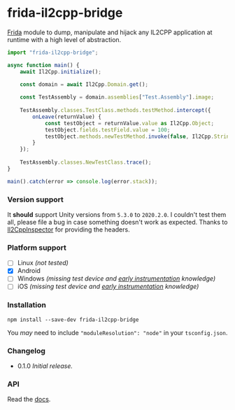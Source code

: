 # frida-il2cpp-bridge
[Frida](https://frida.re/) module to dump, manipulate and hijack any IL2CPP application at runtime with a high level of abstraction.
```typescript
import "frida-il2cpp-bridge";

async function main() {
    await Il2Cpp.initialize();

    const domain = await Il2Cpp.Domain.get();
    
    const TestAssembly = domain.assemblies["Test.Assembly"].image;
    
    TestAssembly.classes.TestClass.methods.testMethod.intercept({
        onLeave(returnValue) { 
            const testObject = returnValue.value as Il2Cpp.Object;
            testObject.fields.testField.value = 100;
            testObject.methods.newTestMethod.invoke(false, Il2Cpp.String.from("testString"));
        }
    });
    
    TestAssembly.classes.NewTestClass.trace();
}

main().catch(error => console.log(error.stack));
```

### Version support
It **should** support Unity versions from `5.3.0` to `2020.2.0`. I couldn't test them
all, please file a bug in case something doesn't work as expected. Thanks to [Il2CppInspector](https://github.com/djkaty/Il2CppInspector)
for providing the headers.

### Platform support
- [ ] Linux _(not tested)_
- [x] Android
- [ ] Windows _(missing test device and [early instrumentation](src/utils/platform.ts) knowledge)_
- [ ] iOS _(missing test device and [early instrumentation](src/utils/platform.ts) knowledge)_

### Installation
```shell script
npm install --save-dev frida-il2cpp-bridge
```
You _may_ need to include `"moduleResolution": "node"` in your `tsconfig.json`.

### Changelog
- 0.1.0 _Initial release._

### API
Read the [docs](https://vfsfitvnm.github.io/frida-il2cpp-bridge/index.html).
